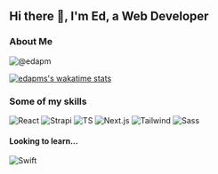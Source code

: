 ## Hi there 👋, I'm Ed, a Web Developer

### About Me

![@edapm](https://img.shields.io/badge/-Find%20me%20as%20@edapm%20on%20most%20platforms-56BCD9?style=for-the-badge)

<!-- [![GitHub Badge](https://img.shields.io/badge/-edapm-000000?style=flat&logo=GitHub&link=https://github.com/edapm)](https://github.com/edapm)
[![GitLab Badge](https://img.shields.io/badge/-edapm-4700CC?style=flat&logo=GitLab&link=https://gitlab.com/edapm)](https://gitlab.com/edapm)
[![NPM Badge](https://img.shields.io/badge/-edapm-crimson?style=flat&logo=npm&logoColor=white&link=https://npmjs.com/~edapm)](https://npmjs.com/~edapm)
[![DevTo Badge](https://img.shields.io/badge/-edapm-gray?style=flat&logo=dev.to&link=https://dev.to/edapm)](https://dev.to/edapm)
[![CodePen Badge](https://img.shields.io/badge/-edapm-navy?style=flat&logo=codepen&link=https://codepen.io/edapm)](https://codepen.io/edapm)
[![Stack Overflow Badge](https://img.shields.io/badge/-edapm-white?style=flat&logo=stackoverflow&link=https://stackoverflow.com/users/12993670)](https://stackoverflow.com/users/12993670)
[![Contact Badge](https://img.shields.io/badge/-contact-darkgreen?style=flat&logo=signal&logoColor=white&link=https://github.com/edapm/edapm/discussions)](https://github.com/edapm/edapm/discussions) -->

[![edapms's wakatime stats](https://github-readme-stats.vercel.app/api/wakatime?username=edapm&layout=compact&theme=buefy&custom_title=My%20Coding%20Stats)](https://wakatime.com/@edapm)

<!--
### My Skills (In order of which I learnt them) -->

### Some of my skills

<!-- ![Python](https://img.shields.io/badge/-python-yellow?style=flat&logo=python)
![HTML](https://img.shields.io/badge/-html-maroon?style=flat&logo=html5)
![CSS](https://img.shields.io/badge/-css-red?style=flat&logo=css3) -->
<!-- ![JS](https://img.shields.io/badge/-javascript-purple?style=flat&logo=javascript) -->
![React](https://img.shields.io/badge/-reactjs-grey?style=flat&logo=react)
![Strapi](https://img.shields.io/badge/-strapi-purple?style=flat&logo=strapi)
![TS](https://img.shields.io/badge/-typescript-darkgray?style=flat&logo=typescript)
![Next.js](https://img.shields.io/badge/-next.js-black?style=flat&logo=next.js)
![Tailwind](https://img.shields.io/badge/-tailwind-lightgreen?style=flat&logo=tailwind%20css)
![Sass](https://img.shields.io/badge/-sass-pink?style=flat&logo=sass)

<!-- #### A little... -->

<!-- ![C#](https://img.shields.io/badge/-c%20sharp-5C2D91?style=flat&logo=c%20sharp)
![Java](https://img.shields.io/badge/-java-orange?style=flat&logo=java)
![Django](https://img.shields.io/badge/-django-green?style=flat&logo=django) -->

#### Looking to learn...

![Swift](https://img.shields.io/badge/-swift-white?style=flat&logo=swift)

<!-- ### What I'm doing...

- 🔭 I am currently working on **Lunchbench**, a way to find and suggest places to picnic - it'll be open-sourced soon
- 🤔 I’m looking for help with **choosing a backend/web stack for my next application** (See [here](https://github.com/edapm/edapm/blob/master/stack.md) for more info
- 💬 Ask me about HTML, CSS, React (or not!) and Python - but there's probably better people to ask! (If you do want to, head over to my [contact discussion](https://github.com/edapm/edapm/discussions))
